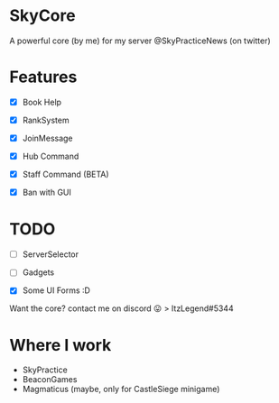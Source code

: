 # SkyCore
A powerful core (by me) for my server @SkyPracticeNews (on twitter)

# Features

- [x] Book Help

- [x] RankSystem

- [x] JoinMessage

- [x] Hub Command

- [x] Staff Command (BETA)

- [x] Ban with GUI

# TODO

- [ ] ServerSelector

- [ ] Gadgets

- [x] Some UI Forms :D

Want the core? contact me on discord :stuck_out_tongue: > ItzLegend#5344

# Where I work

- SkyPractice
- BeaconGames
- Magmaticus (maybe, only for CastleSiege minigame)
